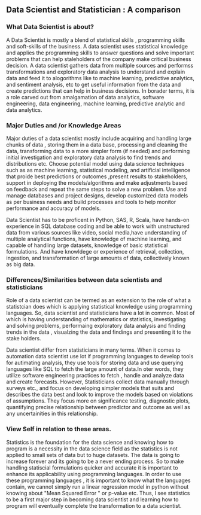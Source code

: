 ## Data Scientist and Statistician : A comparison
### What Data Scientist is about?
  
A Data Scientist is mostly a blend of statistical skills , programming skills and soft-skills of the business. A data scientist uses statistical knowledge and applies the programming skills to answer questions and solve important problems that can help staleholders of the company make critical business decision. A data scientist gathers data from multiple sources and performss transformations and exploratory data analysis to understand and explain data and feed it to alogorithms like to machine learning, predictive analytics, and sentiment analysis, etc to get useful information from the data and create predictions that can help in business decisions. In borader terms, it is a role carved out from amalgamation of data analytics, software engineering, data engineering, machine learning, predictive analytic and data analytics. 
 
### Major Duties and /or Knowledge Areas 

Major duties of  a data scientist mostly include acquiring and handling large chunks of data , storing them in a data base,  processing  and cleaning the data, transforming data to a more simpler form (if needed) and performing initial investigation and exploratory data analysis to find trends and distributions etc.
Choose potential model using data science techniques such as as machine learning, statistical modeling, and artificial intelligence that proide best predictions or outcomes ,present results to stakeholders, support in deploying the models/algorithms and make adjustments based on feedback and repeat the same steps to solve a new problem. Use and manage databases and project designs, develop customized data models as per business needs and build processes and tools to help monitor performance and accuracy of models.

Data Scientist has to be proficent in Python, SAS, R, Scala, have hands-on experience in SQL database coding
and be able to work with unstructured data from various sources like video, social media,have  understanding of multiple analytical functions, have knowledge of machine learning, and capable of handling large datasets, knowledge of basic statistical formulations. And have knowldege or experience of retrieval, collection, ingestion, and transformation of large amounts of data, collectively known as big data. 

### Differences/Similarities between data scientists and statisticians

Role of a data scientist can be termed as an extension to the role of what a statistcian does which is applying statistical knowledge using programming languages. So, data scientist and statisticians have a lot in common. Most of which is having understanding of mathematics or statistics, investigating and solving problems, performaing exploratory data analysis and finding trends in the data , visualzing the data and findings and presenting it to the stake holders. 

Data scientist differ from statisticians in many terms. When it comes to automation data scientist use lot if programming languages to develop tools for autimating analysis, they use tools for storing data and use querying languages like SQL to fetch the large amount of data.In oter words, they utilize software engineering practices to fetch , handle and analyze data and create forecasts.  However, Statisticians collect data manually through surveys etc., and focus on developing simpler models that suits and describes the data best and look to improve the models based on violations of assumptions. They focus more on significance testing, diagnostic plots, quantifying precise relationship between predictor and outcome as well as any uncertainities in this relationship.

### View Self in relation to these areas.

Statistics is the foundation for the data science and knowing how to program is a necessity in the data science field as the statistics is not applied to small sets of data but to huge datasets. The data is going to increase forever and its going to be a never ending process. So to make handling statiscial formulations quicker and accurate it is important to enhance its applicability using programming languages. In order to use these programming languages , it is important to know what the languages contain, we cannot simply run a linear regression model in python without knowing about "Mean Squared Error " or p-value etc. Thus, I see  statistics to be a first major step in becoming data scientist and learning how to program will eventually complete the transformation to a data scientist. 
